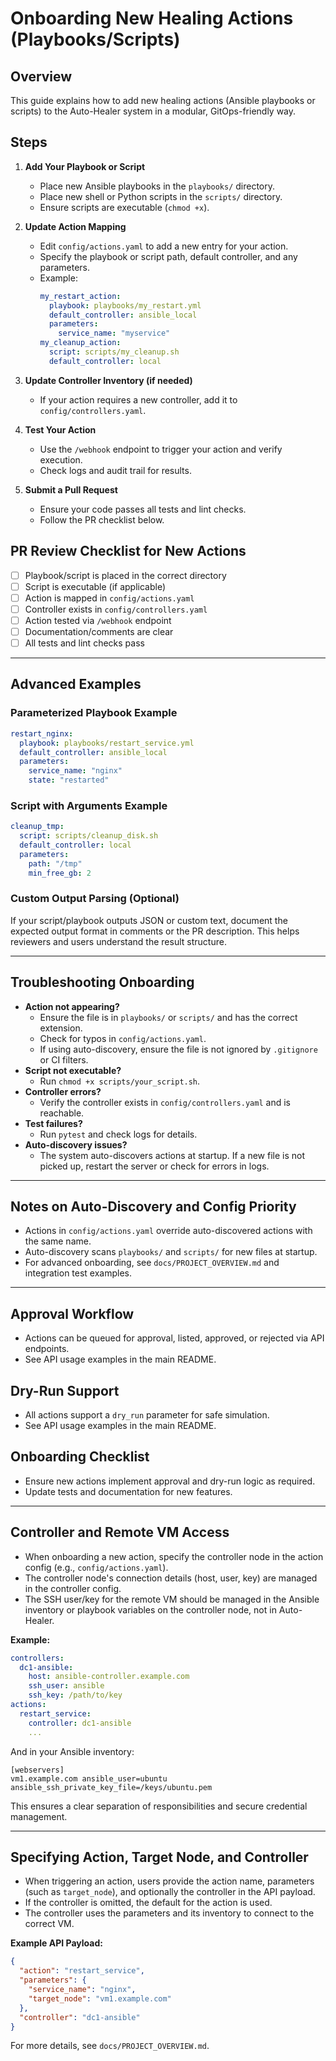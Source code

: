 # Onboarding New Healing Actions (Playbooks/Scripts)

## Overview
This guide explains how to add new healing actions (Ansible playbooks or scripts) to the Auto-Healer system in a modular, GitOps-friendly way.

## Steps

1. **Add Your Playbook or Script**
   - Place new Ansible playbooks in the `playbooks/` directory.
   - Place new shell or Python scripts in the `scripts/` directory.
   - Ensure scripts are executable (`chmod +x`).

2. **Update Action Mapping**
   - Edit `config/actions.yaml` to add a new entry for your action.
   - Specify the playbook or script path, default controller, and any parameters.
   - Example:
     ```yaml
     my_restart_action:
       playbook: playbooks/my_restart.yml
       default_controller: ansible_local
       parameters:
         service_name: "myservice"
     my_cleanup_action:
       script: scripts/my_cleanup.sh
       default_controller: local
     ```

3. **Update Controller Inventory (if needed)**
   - If your action requires a new controller, add it to `config/controllers.yaml`.

4. **Test Your Action**
   - Use the `/webhook` endpoint to trigger your action and verify execution.
   - Check logs and audit trail for results.

5. **Submit a Pull Request**
   - Ensure your code passes all tests and lint checks.
   - Follow the PR checklist below.

## PR Review Checklist for New Actions
- [ ] Playbook/script is placed in the correct directory
- [ ] Script is executable (if applicable)
- [ ] Action is mapped in `config/actions.yaml`
- [ ] Controller exists in `config/controllers.yaml`
- [ ] Action tested via `/webhook` endpoint
- [ ] Documentation/comments are clear
- [ ] All tests and lint checks pass

---

## Advanced Examples

### Parameterized Playbook Example
```yaml
restart_nginx:
  playbook: playbooks/restart_service.yml
  default_controller: ansible_local
  parameters:
    service_name: "nginx"
    state: "restarted"
```

### Script with Arguments Example
```yaml
cleanup_tmp:
  script: scripts/cleanup_disk.sh
  default_controller: local
  parameters:
    path: "/tmp"
    min_free_gb: 2
```

### Custom Output Parsing (Optional)
If your script/playbook outputs JSON or custom text, document the expected output format in comments or the PR description. This helps reviewers and users understand the result structure.

---

## Troubleshooting Onboarding

- **Action not appearing?**
  - Ensure the file is in `playbooks/` or `scripts/` and has the correct extension.
  - Check for typos in `config/actions.yaml`.
  - If using auto-discovery, ensure the file is not ignored by `.gitignore` or CI filters.
- **Script not executable?**
  - Run `chmod +x scripts/your_script.sh`.
- **Controller errors?**
  - Verify the controller exists in `config/controllers.yaml` and is reachable.
- **Test failures?**
  - Run `pytest` and check logs for details.
- **Auto-discovery issues?**
  - The system auto-discovers actions at startup. If a new file is not picked up, restart the server or check for errors in logs.

---

## Notes on Auto-Discovery and Config Priority
- Actions in `config/actions.yaml` override auto-discovered actions with the same name.
- Auto-discovery scans `playbooks/` and `scripts/` for new files at startup.
- For advanced onboarding, see `docs/PROJECT_OVERVIEW.md` and integration test examples.

---

## Approval Workflow
- Actions can be queued for approval, listed, approved, or rejected via API endpoints.
- See API usage examples in the main README.

## Dry-Run Support
- All actions support a `dry_run` parameter for safe simulation.
- See API usage examples in the main README.

## Onboarding Checklist
- Ensure new actions implement approval and dry-run logic as required.
- Update tests and documentation for new features.

---

## Controller and Remote VM Access

- When onboarding a new action, specify the controller node in the action config (e.g., `config/actions.yaml`).
- The controller node's connection details (host, user, key) are managed in the controller config.
- The SSH user/key for the remote VM should be managed in the Ansible inventory or playbook variables on the controller node, not in Auto-Healer.

**Example:**
```yaml
controllers:
  dc1-ansible:
    host: ansible-controller.example.com
    ssh_user: ansible
    ssh_key: /path/to/key
actions:
  restart_service:
    controller: dc1-ansible
    ...
```
And in your Ansible inventory:
```
[webservers]
vm1.example.com ansible_user=ubuntu ansible_ssh_private_key_file=/keys/ubuntu.pem
```

This ensures a clear separation of responsibilities and secure credential management.

---

## Specifying Action, Target Node, and Controller

- When triggering an action, users provide the action name, parameters (such as `target_node`), and optionally the controller in the API payload.
- If the controller is omitted, the default for the action is used.
- The controller uses the parameters and its inventory to connect to the correct VM.

**Example API Payload:**
```json
{
  "action": "restart_service",
  "parameters": {
    "service_name": "nginx",
    "target_node": "vm1.example.com"
  },
  "controller": "dc1-ansible"
}
```

For more details, see `docs/PROJECT_OVERVIEW.md`.
